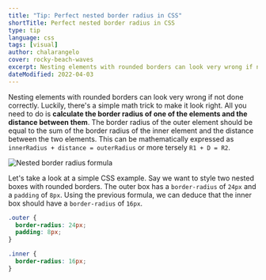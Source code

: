 ```yaml
---
title: "Tip: Perfect nested border radius in CSS"
shortTitle: Perfect nested border radius in CSS
type: tip
language: css
tags: [visual]
author: chalarangelo
cover: rocky-beach-waves
excerpt: Nesting elements with rounded borders can look very wrong if not done correctly. Here's a quick tip on how to do it right.
dateModified: 2022-04-03
---
```


Nesting elements with rounded borders can look very wrong if not done correctly. Luckily, there's a simple math trick to make it look right. All you need to do is **calculate the border radius of one of the elements and the distance between them**. The border radius of the outer element should be equal to the sum of the border radius of the inner element and the distance between the two elements. This can be mathematically expressed as `innerRadius + distance = outerRadius` or more tersely `R1 + D = R2`.

![Nested border radius formula](./illustrations/border-radius.png)

Let's take a look at a simple CSS example. Say we want to style two nested boxes with rounded borders. The outer box has a `border-radius` of `24px` and a `padding` of `8px`. Using the previous formula, we can deduce that the inner box should have a `border-radius` of `16px`.

```css
.outer {
  border-radius: 24px;
  padding: 8px;
}

.inner {
  border-radius: 16px;
}
```
